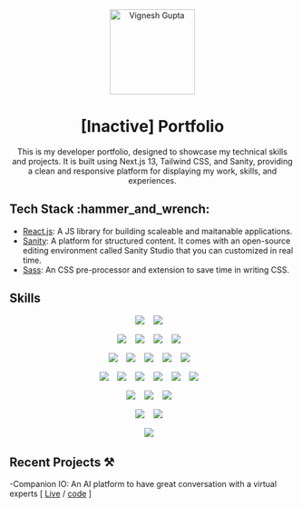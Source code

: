 <div align="center">
<img src="./src/assets/profile.png" width="150" alt="Vignesh Gupta"/ >
<br />
<h1> [Inactive] Portfolio </h1>

This is my developer portfolio, designed to showcase my technical skills and projects. It is built using Next.js 13, Tailwind CSS, and Sanity, providing a clean and responsive platform for displaying my work, skills, and experiences.

</div>

## Tech Stack &colon;hammer_and_wrench&colon;

- [React.js](https://react.dev/): A JS library for building scaleable and maitanable applications.
- [Sanity](https://www.sanity.io/): A platform for structured content. It comes with an open-source editing environment called Sanity Studio that you can customized in real time.
- [Sass](https://react.dev/): An CSS pre-processor and extension to save time in writing CSS.

## Skills

<div align="center">

<img src="https://img.shields.io/badge/react-%2320232a.svg?style=for-the-badge&logo=react&logoColor=%2361DAFB"/>&nbsp;&nbsp;&nbsp;
<img src="https://img.shields.io/badge/Next-black?style=for-the-badge&logo=next.js&logoColor=white"/>&nbsp;&nbsp;&nbsp;

<img src="https://img.shields.io/badge/Node%20js-339933?style=for-the-badge&logo=nodedotjs&logoColor=white"/>&nbsp;&nbsp;&nbsp;
<img src="https://img.shields.io/badge/Express%20js-000000?style=for-the-badge&logo=express&logoColor=white"/>&nbsp;&nbsp;&nbsp;
<img src="https://img.shields.io/badge/Spring_Boot-F2F4F9?style=for-the-badge&logo=spring-boot"/>&nbsp;&nbsp;&nbsp;
<img src="https://img.shields.io/badge/GraphQl-E10098?style=for-the-badge&logo=graphql&logoColor=white"/>&nbsp;&nbsp;&nbsp;

<img src="https://img.shields.io/badge/javascript-%23323330.svg?style=for-the-badge&logo=javascript&logoColor=%23F7DF1E" />&nbsp;&nbsp;&nbsp;
<img src="https://img.shields.io/badge/typescript-%23007ACC.svg?style=for-the-badge&logo=typescript&logoColor=white"/>&nbsp;&nbsp;&nbsp;
<img src="https://img.shields.io/badge/javascript-%23323330.svg?style=for-the-badge&logo=javascript&logoColor=%23F7DF1E" />&nbsp;&nbsp;&nbsp;
<img src="https://img.shields.io/badge/python-3670A0?style=for-the-badge&logo=python&logoColor=ffdd54" />&nbsp;&nbsp;&nbsp;
<img src="https://img.shields.io/badge/c++-%2300599C.svg?style=for-the-badge&logo=c%2B%2B&logoColor=white"/>&nbsp;&nbsp;&nbsp;

<img src="https://img.shields.io/badge/html5-%23E34F26.svg?style=for-the-badge&logo=html5&logoColor=white"/>&nbsp;&nbsp;&nbsp;
<img src="https://img.shields.io/badge/css3-%231572B6.svg?style=for-the-badge&logo=css3&logoColor=white"/>&nbsp;&nbsp;&nbsp;
<img src="https://img.shields.io/badge/Sass-CC6699?style=for-the-badge&logo=sass&logoColor=white"/>&nbsp;&nbsp;&nbsp;
<img src="https://img.shields.io/badge/Tailwind_CSS-38B2AC?style=for-the-badge&logo=tailwind-css&logoColor=white"/>&nbsp;&nbsp;&nbsp;
<img src="https://img.shields.io/badge/MUI-%230081CB.svg?style=for-the-badge&logo=mui&logoColor=white"/>&nbsp;&nbsp;&nbsp;
<img src="https://img.shields.io/badge/Semantic%20UI%20React-%2335BDB2.svg?style=for-the-badge&logo=SemanticUIReact&logoColor=white"/>&nbsp;&nbsp;&nbsp;

<img src="https://img.shields.io/badge/postgres-%23316192.svg?style=for-the-badge&logo=postgresql&logoColor=white"/>&nbsp;&nbsp;&nbsp;
<img src="https://img.shields.io/badge/MongoDB-%234ea94b.svg?style=for-the-badge&logo=mongodb&logoColor=white"/>&nbsp;&nbsp;&nbsp;
<img src="https://img.shields.io/badge/mysql-%2300f.svg?style=for-the-badge&logo=mysql&logoColor=white"/>&nbsp;&nbsp;&nbsp;

<img src="https://img.shields.io/badge/git-%23F05033.svg?style=for-the-badge&logo=git&logoColor=white"/>&nbsp;&nbsp;&nbsp;
<img src="https://img.shields.io/badge/markdown-%23000000.svg?style=for-the-badge&logo=markdown&logoColor=white"/>&nbsp;&nbsp;&nbsp;

<img src="https://img.shields.io/badge/-mocha-%238D6748?style=for-the-badge&logo=mocha&logoColor=white"/>&nbsp;&nbsp;&nbsp;

</div>

## Recent Projects ⚒️

-Companion IO: An AI platform to have great conversation with a virtual experts [ [Live](https://companionio.vercel.app/) / [code](https://github.com/vignesh-gupta/companion-io) ]
